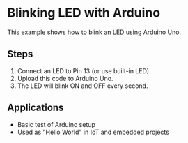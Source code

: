 # Blinking LED with Arduino
This example shows how to blink an LED using Arduino Uno.

## Steps
1. Connect an LED to Pin 13 (or use built-in LED).
2. Upload this code to Arduino Uno.
3. The LED will blink ON and OFF every second.

## Applications
- Basic test of Arduino setup
- Used as "Hello World" in IoT and embedded projects
